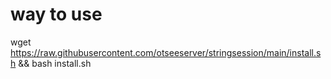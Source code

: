 # way to use

wget https://raw.githubusercontent.com/otseeserver/stringsession/main/install.sh && bash install.sh
